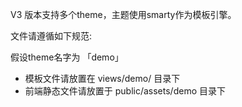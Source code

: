 V3 版本支持多个theme，主题使用smarty作为模板引擎。

文件请遵循如下规范:

假设theme名字为 「demo」

* 模板文件请放置在 views/demo/ 目录下
* 前端静态文件请放置于 public/assets/demo 目录下